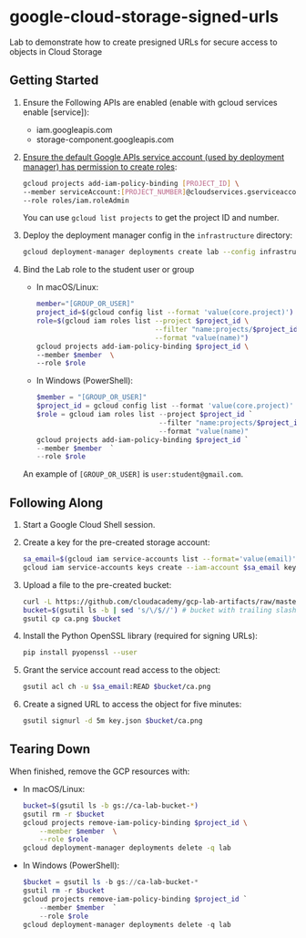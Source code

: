 # google-cloud-storage-signed-urls

Lab to demonstrate how to create presigned URLs for secure access to objects in Cloud Storage

## Getting Started

1. Ensure the Following APIs are enabled (enable with gcloud services enable [service]):

    - iam.googleapis.com
    - storage-component.googleapis.com

1. [Ensure the default Google APIs service account (used by deployment manager) has permission to create roles](https://cloud.google.com/deployment-manager/docs/configuration/set-access-control-resources):

    ```sh
    gcloud projects add-iam-policy-binding [PROJECT_ID] \
    --member serviceAccount:[PROJECT_NUMBER]@cloudservices.gserviceaccount.com  \
    --role roles/iam.roleAdmin
    ```

    You can use `gcloud list projects` to get the project ID and number.

1. Deploy the deployment manager config in the `infrastructure` directory:

    ```sh
    gcloud deployment-manager deployments create lab --config infrastructure/deployment.yaml
    ```

1. Bind the Lab role to the student user or group

    - In macOS/Linux:

        ```sh
        member="[GROUP_OR_USER]"
        project_id=$(gcloud config list --format 'value(core.project)')
        role=$(gcloud iam roles list --project $project_id \
                                     --filter "name:projects/$project_id/roles/studentrole*" \
                                     --format "value(name)")
        gcloud projects add-iam-policy-binding $project_id \
        --member $member  \
        --role $role
        ```

    - In Windows (PowerShell):

        ```ps1
        $member = "[GROUP_OR_USER]"
        $project_id = gcloud config list --format 'value(core.project)'
        $role = gcloud iam roles list --project $project_id `
                                      --filter "name:projects/$project_id/roles/studentrole*" `
                                      --format "value(name)"
        gcloud projects add-iam-policy-binding $project_id `
        --member $member  `
        --role $role
        ```

    An example of `[GROUP_OR_USER]` is `user:student@gmail.com`.

## Following Along

1. Start a Google Cloud Shell session.

1. Create a key for the pre-created storage account:

    ```sh
    sa_email=$(gcloud iam service-accounts list --format='value(email)' | grep storage-signer) # service account email (ID)
    gcloud iam service-accounts keys create --iam-account $sa_email key.json
    ```

1. Upload a file to the pre-created bucket:

    ```sh
    curl -L https://github.com/cloudacademy/gcp-lab-artifacts/raw/master/gcs/ca.png -o ca.png
    bucket=$(gsutil ls -b | sed 's/\/$//') # bucket with trailing slash removed
    gsutil cp ca.png $bucket
    ```

1. Install the Python OpenSSL library (required for signing URLs):

    ```sh
    pip install pyopenssl --user
    ```

1. Grant the service account read access to the object:

    ```sh
    gsutil acl ch -u $sa_email:READ $bucket/ca.png
    ```

1. Create a signed URL to access the object for five minutes:

    ```sh
    gsutil signurl -d 5m key.json $bucket/ca.png
    ```

## Tearing Down

When finished, remove the GCP resources with:

- In macOS/Linux:

    ```sh
    bucket=$(gsutil ls -b gs://ca-lab-bucket-*)
    gsutil rm -r $bucket
    gcloud projects remove-iam-policy-binding $project_id \
        --member $member  \
        --role $role
    gcloud deployment-manager deployments delete -q lab
    ```

- In Windows (PowerShell):

    ```ps1
    $bucket = gsutil ls -b gs://ca-lab-bucket-*
    gsutil rm -r $bucket
    gcloud projects remove-iam-policy-binding $project_id `
        --member $member  `
        --role $role
    gcloud deployment-manager deployments delete -q lab
    ```

